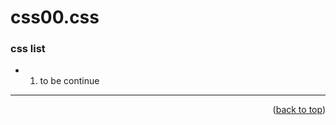 <a name="topage"></a>


# css00.css

### css list

   * 1. to be continue

-----

<p align="right">(<a href="#topage">back to top</a>)</p>
<br/>
<br/>
